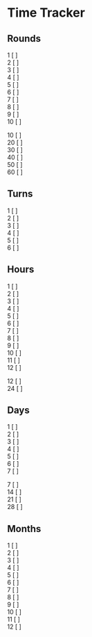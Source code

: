 # Time Tracker

## Rounds

1  [ ]  
2  [ ]  
3  [ ]  
4  [ ]  
5  [ ]  
6  [ ]  
7  [ ]  
8  [ ]  
9  [ ]  
10 [ ]  

10 [ ]  
20 [ ]  
30 [ ]  
40 [ ]  
50 [ ]  
60 [ ]  


## Turns

1  [ ]  
2  [ ]  
3  [ ]  
4  [ ]  
5  [ ]  
6  [ ]  

## Hours

1  [ ]  
2  [ ]  
3  [ ]  
4  [ ]  
5  [ ]  
6  [ ]  
7  [ ]  
8  [ ]  
9  [ ]  
10 [ ]  
11 [ ]  
12 [ ]  

12 [ ]  
24 [ ]  

## Days

1  [ ]  
2  [ ]  
3  [ ]  
4  [ ]  
5  [ ]  
6  [ ]  
7  [ ]  

7  [ ]  
14 [ ]  
21 [ ]  
28 [ ]  

## Months

1  [ ]  
2  [ ]  
3  [ ]  
4  [ ]  
5  [ ]  
6  [ ]  
7  [ ]  
8  [ ]  
9  [ ]  
10 [ ]  
11 [ ]  
12 [ ]  
